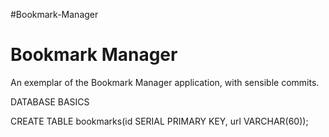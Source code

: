 #Bookmark-Manager


# Bookmark Manager

An exemplar of the Bookmark Manager application, with sensible commits.

DATABASE BASICS

CREATE TABLE bookmarks(id SERIAL PRIMARY KEY, url VARCHAR(60));
